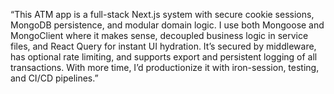 “This ATM app is a full-stack Next.js system with secure cookie sessions, MongoDB persistence, and modular domain logic. I use both Mongoose and MongoClient where it makes sense, decoupled business logic in service files, and React Query for instant UI hydration. It’s secured by middleware, has optional rate limiting, and supports export and persistent logging of all transactions. With more time, I’d productionize it with iron-session, testing, and CI/CD pipelines.”
